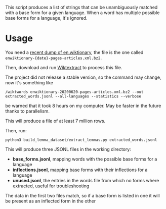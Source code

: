 This script produces a list of strings that can be unambiguously matched with a base form for a given language.
When a word has multiple possible base forms for a language, it's ignored.

# Usage

You need a [recent dump of en.wiktionary](https://dumps.wikimedia.org/enwiktionary/), the file is the one called
`enwiktionary-{date}-pages-articles.xml.bz2`.

Then, download and run [Wiktextract](https://github.com/tatuylonen/wiktextract) to process this file.

The project did not release a stable version, so the command may change, now it's something like

    /wiktwords enwiktionary-20200620-pages-articles.xml.bz2 --out extracted_words.jsonl --all-languages --statistics --verbose

be warned that it took 8 hours on my computer. May be faster in the future thanks to parallelism.

This will produce a file of at least 7 million rows.

Then, run:

    python3 build_lemma_dataset/extract_lemmas.py extracted_words.jsonl

This will produce three JSONL files in the working directory:

* __base_forms.jsonl__, mapping words with the possible base forms for a language
* __inflections.jsonl__, mapping base forms with their inflections for a language
* __unused.jsonl__, the entries in the words file from which no forms where extracted, useful for troubleshooting

The data in the first two files match, so if a base form is listed in one it will be present as an inflected form in the other

